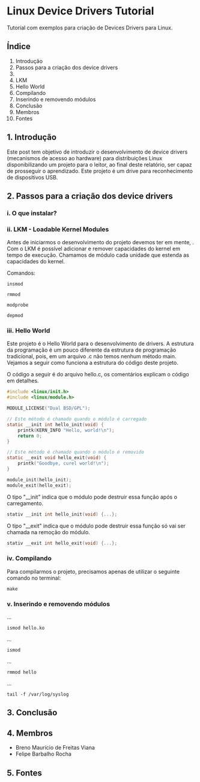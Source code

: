 # Linux Device Drivers Tutorial #

Tutorial com exemplos para criação de Devices Drivers para Linux.

## Índice ##

1. Introdução
2. Passos para a criação dos device drivers
  2. 
  2. LKM
  2. Hello World
  2. Compilando
  2. Inserindo e removendo módulos
3. Conclusão
4. Membros
5. Fontes

## 1. Introdução ##

Este post tem objetivo de introduzir o desenvolvimento de device drivers (mecanismos de acesso ao hardware) para distribuições Linux disponibilizando um projeto para o leitor, ao final deste relatório, ser capaz de prosseguir o aprendizado. Este projeto é um drive para reconhecimento de dispositivos USB.

## 2. Passos para a criação dos device drivers ##

### i. O que instalar? ###



### ii. LKM - Loadable Kernel Modules ###

Antes de iniciarmos o desenvolvimento do projeto devemos ter em mente, . Com o LKM é possível adicionar e remover capacidades do kernel em tempo de execução. Chamamos de módulo cada unidade que estenda as capacidades do kernel.

Comandos:

    insmod

    rmmod

    modprobe

    depmod

### iii. Hello World ###

Este projeto é o Hello World para o desenvolvimento de drivers. A estrutura da programação é um pouco diferente da estrutura de programação tradicional, pois, em um arquivo .c não temos nenhum método main. Vejamos a seguir como funciona a estrutura do código deste projeto.

O código a seguir é do arquivo hello.c, os comentários explicam o código em detalhes.

```c
#include <linux/init.h>
#include <linux/module.h>

MODULE_LICENSE("Dual BSD/GPL");

// Este método é chamado quando o módulo é carregado
static __init int hello_init(void) {
	printk(KERN_INFO "Hello, world!\n");
	return 0;
}

// Este método é chamado quando o módulo é removido
static __exit void hello_exit(void) {
	printk("Goodbye, curel world!\n");
}

module_init(hello_init);
module_exit(hello_exit);
```

O tipo "__init" indica que o módulo pode destruir essa função após o carregamento.

```c
stativ __init int hello_init(void) {...};
```

O tipo "__exit" indica que o módulo pode destruir essa função só vai ser chamada na remoção do módulo.

```c
stativ __exit int hello_exit(void) {...};
```

### iv. Compilando ###

Para compilarmos o projeto, precisamos apenas de utilizar o seguinte comando no terminal:

    make

### v. Inserindo e removendo módulos ###

...

    ismod hello.ko

...

    ismod

...

    rmmod hello

...

    tail -f /var/log/syslog

## 3. Conclusão ##

## 4. Membros ##

* Breno Maurício de Freitas Viana
* Felipe Barbalho Rocha

## 5. Fontes ##
